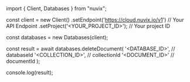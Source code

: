 import { Client, Databases } from "nuvix";

const client = new Client()
.setEndpoint('https://cloud.nuvix.io/v1') // Your API Endpoint
.setProject('<YOUR_PROJECT_ID>'); // Your project ID

const databases = new Databases(client);

const result = await databases.deleteDocument(
'<DATABASE_ID>', // databaseId
'<COLLECTION_ID>', // collectionId
'<DOCUMENT_ID>' // documentId
);

console.log(result);
